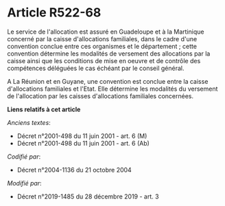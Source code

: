 # Article R522-68

Le service de l'allocation est assuré en Guadeloupe et à la Martinique concerné par la caisse d'allocations familiales, dans
le cadre d'une convention conclue entre ces organismes et le département ; cette convention détermine les modalités de
versement des allocations par la caisse ainsi que les conditions de mise en oeuvre et de contrôle des compétences déléguées
le cas échéant par le conseil général.

A La Réunion et en Guyane, une convention est conclue entre la caisse d'allocations familiales et l'Etat. Elle détermine les
modalités du versement de l'allocation par les caisses d'allocations familiales concernées.

**Liens relatifs à cet article**

_Anciens textes_:

  - Décret n°2001-498 du 11 juin 2001 - art. 6 (M)
  - Décret n°2001-498 du 11 juin 2001 - art. 6 (Ab)

_Codifié par_:

  - Décret n°2004-1136 du 21 octobre 2004

_Modifié par_:

  - Décret n°2019-1485 du 28 décembre 2019 - art. 3
